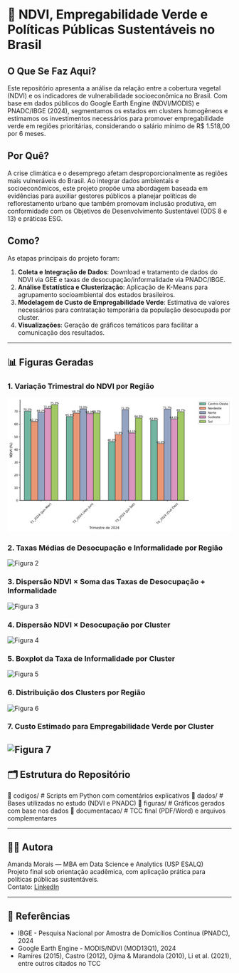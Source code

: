 # 🌱 NDVI, Empregabilidade Verde e Políticas Públicas Sustentáveis no Brasil

## O Que Se Faz Aqui?

Este repositório apresenta a análise da relação entre a cobertura vegetal (NDVI) e os indicadores de vulnerabilidade socioeconômica no Brasil. Com base em dados públicos do Google Earth Engine (NDVI/MODIS) e PNADC/IBGE (2024), segmentamos os estados em clusters homogêneos e estimamos os investimentos necessários para promover empregabilidade verde em regiões prioritárias, considerando o salário mínimo de R$ 1.518,00 por 6 meses.

## Por Quê?

A crise climática e o desemprego afetam desproporcionalmente as regiões mais vulneráveis do Brasil. Ao integrar dados ambientais e socioeconômicos, este projeto propõe uma abordagem baseada em evidências para auxiliar gestores públicos a planejar políticas de reflorestamento urbano que também promovam inclusão produtiva, em conformidade com os Objetivos de Desenvolvimento Sustentável (ODS 8 e 13) e práticas ESG.

## Como?

As etapas principais do projeto foram:

1. **Coleta e Integração de Dados**: Download e tratamento de dados do NDVI via GEE e taxas de desocupação/informalidade via PNADC/IBGE.
2. **Análise Estatística e Clusterização**: Aplicação de K-Means para agrupamento socioambiental dos estados brasileiros.
3. **Modelagem de Custo de Empregabilidade Verde**: Estimativa de valores necessários para contratação temporária da população desocupada por cluster.
4. **Visualizações**: Geração de gráficos temáticos para facilitar a comunicação dos resultados.

---

## 📊 Figuras Geradas

### 1. Variação Trimestral do NDVI por Região
![Figura 1](images/figura1_variacao_trimestral_NDV.png)

### 2. Taxas Médias de Desocupação e Informalidade por Região  
![Figura 2](figuras/figura_2_pnadc_desocupacao_informalidade_regiao.png)

### 3. Dispersão NDVI × Soma das Taxas de Desocupação + Informalidade  
![Figura 3](figuras/figura_3_dispersao_ndvi_taxas.png)

### 4. Dispersão NDVI × Desocupação por Cluster  
![Figura 4](figuras/figura_4_ndvi_desocupacao_cluster.png)

### 5. Boxplot da Taxa de Informalidade por Cluster  
![Figura 5](figuras/figura_5_boxplot_informalidade_por_cluster.png)

### 6. Distribuição dos Clusters por Região  
![Figura 6](figuras/figura_6_distribuicao_clusters_por_regiao.png)

### 7. Custo Estimado para Empregabilidade Verde por Cluster  
![Figura 7](figuras/figura_7_custo_empregabilidade_cluster.png)
---

## 🗂 Estrutura do Repositório

📁 codigos/          # Scripts em Python com comentários explicativos
📁 dados/            # Bases utilizadas no estudo (NDVI e PNADC)
📁 figuras/          # Gráficos gerados com base nos dados
📁 documentacao/     # TCC final (PDF/Word) e arquivos complementares

---

## 👩‍💻 Autora

Amanda Morais — MBA em Data Science e Analytics (USP ESALQ)  
Projeto final sob orientação acadêmica, com aplicação prática para políticas públicas sustentáveis.  
Contato: [LinkedIn](https://www.linkedin.com/in/amandalearte)

---

## 📎 Referências

- IBGE - Pesquisa Nacional por Amostra de Domicílios Contínua (PNADC), 2024  
- Google Earth Engine - MODIS/NDVI (MOD13Q1), 2024  
- Ramires (2015), Castro (2012), Ojima & Marandola (2010), Li et al. (2021), entre outros citados no TCC
